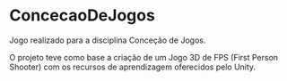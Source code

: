 # ConcecaoDeJogos
Jogo realizado para a disciplina Conceção de Jogos.

O projeto teve como base a criação de um Jogo 3D de FPS (First Person Shooter) com os recursos de aprendizagem oferecidos pelo Unity.

